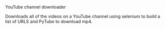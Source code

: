 YouTube channel downloader

Downloads all of the videos on a YouTube channel using selenium to build a list of URLS and PyTube to download mp4.
